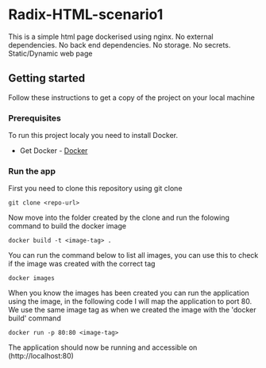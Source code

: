 # Radix-HTML-scenario1
This is a simple html page dockerised using nginx. No external dependencies. No back end dependencies. No storage. No secrets. Static/Dynamic web page 

## Getting started
Follow these instructions to get a copy of the project on your local machine

### Prerequisites
To run this project localy you need to install Docker.
* Get Docker - [Docker](https://docs.docker.com/install/)

### Run the app
First you need to clone this repository using git clone

```
git clone <repo-url>
```

Now move into the folder created by the clone and run the folowing command to build the docker image

```
docker build -t <image-tag> .
```
You can run the command below to list all images, you can use this to check if the image was created with the correct tag

```
docker images
```
When you know the images has been created you can run the application using the image, in the following code I will map the application to port 80. We use the same image tag as when we created the image with the 'docker build' command

```
docker run -p 80:80 <image-tag>
```
The application should now be running and accessible on (http://localhost:80)
